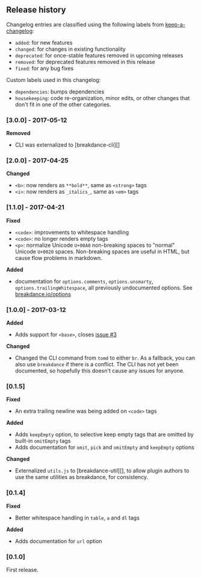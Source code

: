 ## Release history

Changelog entries are classified using the following labels from [keep-a-changelog][]:

* `added`: for new features
* `changed`: for changes in existing functionality
* `deprecated`: for once-stable features removed in upcoming releases
* `removed`: for deprecated features removed in this release
* `fixed`: for any bug fixes

Custom labels used in this changelog:

* `dependencies`: bumps dependencies
* `housekeeping`: code re-organization, minor edits, or other changes that don't fit in one of the other categories.

### [3.0.0] - 2017-05-12

**Removed**

- CLI was externalized to [breakdance-cli][]

### [2.0.0] - 2017-04-25

**Changed**

- `<b>`: now renders as `**bold**`, same as `<strong>` tags
- `<i>`: now renders as `_italics_`, same as `<em>` tags

### [1.1.0] - 2017-04-21

**Fixed**

- `<code>`: improvements to whitespace handling
- `<code>`: no longer renders empty tags
- `<p>`: normalize Unicode `U+00A0` non-breaking spaces to "normal" Unicode `U+0020` spaces. Non-breaking spaces are useful in HTML, but cause flow problems in markdown.

**Added**

- documentation for `options.comments`, `options.unsmarty`, `options.trailingWhitespace`, all previously undocumented options. See [breakdance.io/options](http://breakdance.io/docs.html#options)


### [1.0.0] - 2017-03-12

**Added**

- Adds support for `<base>`, closes [issue #3](https://github.com/breakdance/breakdance/issues/3)

**Changed**

- Changed the CLI command from `tomd` to either `br`. As a fallback, you can also use `breakdance` if there is a conflict. The CLI has not yet been documented, so hopefully this doesn't cause any issues for anyone. 

### [0.1.5]

**Fixed**

- An extra trailing newline was being added on `<code>` tags

**Added**

- Adds `keepEmpty` option, to selective keep empty tags that are omitted by built-in `omitEmpty` tags
- Adds documentation for `omit`, `pick` and `omitEmpty` and `keepEmpty` options

**Changed**

- Externalized `utils.js` to [breakdance-util][], to allow plugin authors to use the same utilities as breakdance, for consistency.

### [0.1.4]

**Fixed**

- Better whitespace handling in `table`, `a` and `dl` tags

**Added**

- Adds documentation for `url` option

### [0.1.0]

First release.

[keep-a-changelog]: https://github.com/olivierlacan/keep-a-changelog